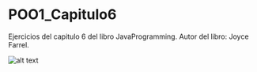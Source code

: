 # POO1_Capitulo6
Ejercicios del capitulo 6 del libro JavaProgramming. Autor del libro: Joyce Farrel.

![alt text](https://user-images.githubusercontent.com/61020509/109395914-9578b000-78f4-11eb-9f40-a7951e57e094.PNG)
